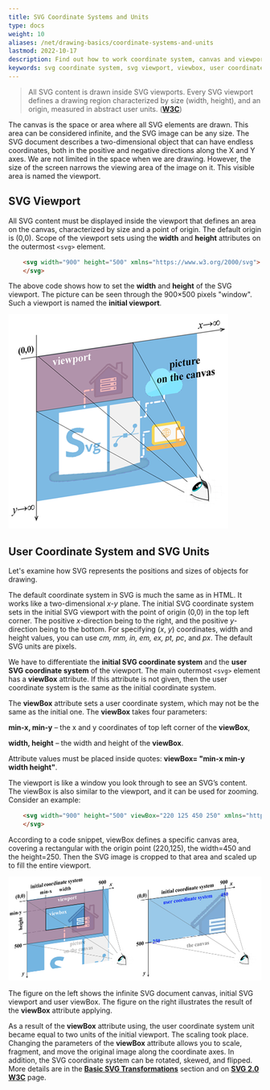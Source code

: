 ```yaml
---
title: SVG Coordinate Systems and Units
type: docs
weight: 10
aliases: /net/drawing-basics/coordinate-systems-and-units
lastmod: 2022-10-17
description: Find out how to work coordinate system, canvas and viewport together; what is viewbox and how it can be used for SVG image zooming. 
keywords: svg coordinate system, svg viewport, viewbox, user coordinate system, svg units
---
```

<link href="./../../style.css" rel="stylesheet" type="text/css" />

>  All SVG content is drawn inside SVG viewports. Every SVG viewport defines a drawing region characterized by size (width, height), and an origin, measured in abstract user units. ([**W3C**](https://www.w3.org/TR/SVG2/coords.html))

The canvas is the space or area where all SVG elements are drawn. This area can be considered infinite, and the SVG image can be any size. The SVG document describes a two-dimensional object that can have endless coordinates, both in the positive and negative directions along the X and Y axes. We are not limited in the space when we are drawing. However, the size of the screen narrows the viewing area of the image on it. This visible area is named the viewport. 

## **SVG Viewport**

All SVG content must be displayed inside the viewport that defines an area on the canvas, characterized by size and a point of origin. The default origin is (0,0). Scope of the viewport sets using the **width** and **height** attributes on the outermost  `<svg>` element. 
```html {linenos=inline,linenostart=1, hl_lines=[""]}
    <svg width="900" height="500" xmlns="https://www.w3.org/2000/svg">
    </svg>
```
The above code shows how to set the **width** and **height** of the SVG viewport. The picture can be seen through the 900×500 pixels "window". Such a viewport is named the **initial viewport**. 

 ![The canvas and initial viewport](viewport1_1.png#center)


## **User Coordinate System and SVG Units** 

Let's examine how SVG represents the positions and sizes of objects for drawing. 

The default coordinate system in SVG is much the same as in HTML. It works like a two-dimensional *x-y* plane. The initial SVG coordinate system sets in the initial SVG viewport with the point of origin (0,0) in the top left corner. The positive *x*-direction being to the right, and the positive *y*-direction being to the bottom. For specifying (*x*, *y*) coordinates, width and height values, you can use *cm, mm, in, em, ex, pt, pc*, and *px*. The default SVG units are pixels. 

We have to differentiate the **initial SVG coordinate system** and the **user SVG coordinate system** of the viewport. The main outermost `<svg>` element has a **viewBox** attribute. If this attribute is not given, then the user coordinate system is the same as the initial coordinate system. 

The **viewBox** attribute sets a user coordinate system, which may not be the same as the initial one. The **viewBox** takes four parameters: 

**min-x, min-y** – the x and y coordinates of top left corner of the **viewBox**, 

**width, height** – the width and height of the **viewBox**. 

Attribute values must be placed inside quotes: **viewBox= "min-x min-y width height"**. 

The viewport is like a window you look through to see an SVG’s content. The viewBox is also similar to the viewport, and it can be used for zooming. Consider an example: 
```html {linenos=inline,linenostart=1, hl_lines=[""]}
    <svg width="900" height="500" viewBox="220 125 450 250" xmlns="https://www.w3.org/2000/svg">
    </svg>
```
According to a code snippet, viewBox defines a specific canvas area, covering a rectangular with the origin point (220,125), the width=450 and the height=250. Then the SVG image is cropped to that area and scaled up to fill the entire viewport. 

![initial viewport and user viewbox](viewport2_1.png#center) 

The  figure on the left shows the infinite SVG document canvas, initial SVG viewport and user viewBox. The figure on the right illustrates the result of the **viewBox** attribute applying.



As a result of the **viewBox** attribute using, the user coordinate system unit became equal to two units of the initial viewport. The scaling took place. 
Changing the parameters of the **viewBox** attribute allows you to scale, fragment, and move the original image along the coordinate axes. In addition, the SVG coordinate system can be rotated, skewed, and flipped. More details are in the [**Basic SVG Transformations**](/svg/net/drawing-basics/svg-transformations/) section and on [**SVG 2.0 W3C**](https://www.w3.org/TR/2018/CR-SVG2-20181004/coords.html) page.